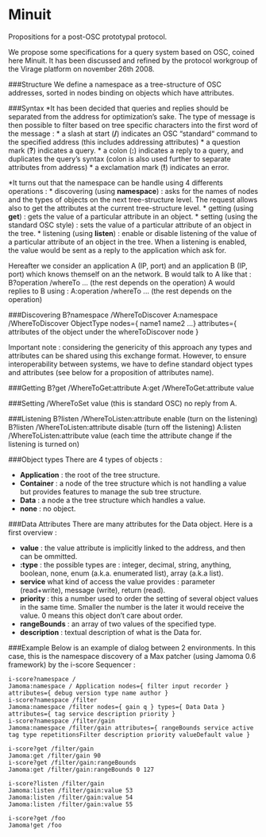 Minuit
======

Propositions for a post-OSC prototypal protocol.

We propose some specifications for a query system based on OSC, coined here Minuit.
It has been discussed and refined by the protocol workgroup of the Virage platform on november 26th 2008.

###Structure
We define a namespace as a tree-structure of OSC addresses, sorted in nodes binding on objects which have attributes.

###Syntax
*It has been decided that queries and replies should be separated from the address for optimization’s sake.
The type of message is then possible to filter based on tree specific characters into the first word of the message :
	* a slash at start (**/**) indicates an OSC “standard“ command to the specified address (this includes addressing attributes)
	* a question mark (**?**) indicates a query.
	* a colon (**:**) indicates a reply to a query, and duplicates the query’s syntax (colon is also used further to separate attributes from address)
	* a exclamation mark (**!**) indicates an error.

*It turns out that the namespace can be handle using 4 differents operations :
	* discovering (using **namespace**) : asks for the names of nodes and the types of objects on the next tree-structure level. The request allows also to get the attributes at the current tree-structure level.
	* getting (using **get**) : gets the value of a particular attribute in an object.
	* setting (using the standard OSC style) : sets the value of a particular attribute of
an object in the tree.
	* listening (using **listen**) : enable or disable listening of the value of a particular attribute of an object in the tree. When a listening is enabled, the value would be sent as a reply to the application which ask for.

Hereafter we consider an application A (IP, port) and an application B (IP, port) which knows themself on an the network.
B would talk to A like that :
B?operation /whereTo ... (the rest depends on the operation)
A would replies to B using :
A:operation /whereTo ... (the rest depends on the operation)

###Discovering
B?namespace /WhereToDiscover
A:namespace /WhereToDiscover ObjectType nodes={ name1 name2 ...} attributes={ attributes of the object under the whereToDiscover node }

Important note : considering the genericity of this approach any types and attributes can be shared using this exchange format. However, to ensure interoperability between systems, we have to define standard object types and attributes (see below for a proposition of attributes name).

###Getting
B?get /WhereToGet:attribute A:get /WhereToGet:attribute value

###Setting
/WhereToSet value (this is standard OSC) no reply from A.

###Listening
B?listen /WhereToListen:attribute enable (turn on the listening) B?listen /WhereToListen:attribute disable (turn off the listening)
A:listen /WhereToListen:attribute value
(each time the attribute change if the listening is turned on)

###Object types
There are 4 types of objects : 
* **Application** : the root of the tree structure.
* **Container** : a node of the tree structure which is not handling a value but provides features to manage the sub tree structure.
* **Data** : a node a the tree structure which handles a value.
* **none** : no object.

###Data Attributes
There are many attributes for the Data object. Here is a first overview :
* **value** : the value attribute is implicitly linked to the address, and then can be ommitted.
* **:type** : the possible types are : integer, decimal, string, anything, boolean, none, enum (a.k.a. enumerated list), array (a.k.a list).
* **service**
what kind of access the value provides : parameter (read+write), message (write), return (read).
* **priority** : this a number used to order the setting of several object values in the same time. Smaller the number is the later it would receive the value. 0 means this object don’t care about order.
* **rangeBounds** : an array of two values of the specified type.
* **description** : textual description of what is the Data for.

###Example
Below is an example of dialog between 2 environments. In this case, this is the namespace discovery of a Max patcher (using Jamoma 0.6 framework) by the i-score Sequencer :

~~~
i-score?namespace /
Jamoma:namespace / Application nodes={ filter input recorder } attributes={ debug version type name author }
i-score?namespace /filter
Jamoma:namespace /filter nodes={ gain q } types={ Data Data } attributes={ tag service description priority }
i-score?namespace /filter/gain
Jamoma:namespace /filter/gain attributes={ rangeBounds service active tag type repetitionsFilter description priority valueDefault value }
~~~

~~~
i-score?get /filter/gain 
Jamoma:get /filter/gain 90
i-score?get /filter/gain:rangeBounds 
Jamoma:get /filter/gain:rangeBounds 0 127
~~~

~~~
i-score?listen /filter/gain 
Jamoma:listen /filter/gain:value 53 
Jamoma:listen /filter/gain:value 54 
Jamoma:listen /filter/gain:value 55
~~~

~~~
i-score?get /foo
Jamoma!get /foo
~~~
